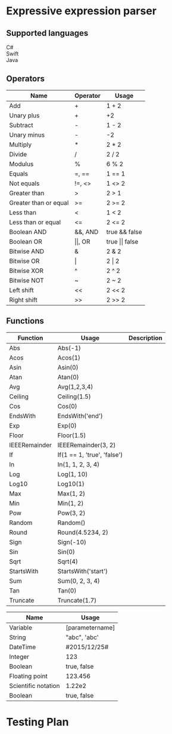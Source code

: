 # Expressive expression parser

## Supported languages

C#  
Swift  
Java

## Operators

| Name                   | Operator          | Usage                   |
| ---------------------- | ----------------- |-------------------------|
| Add                    | +                 | 1 + 2                   |
| Unary plus             | +                 | +2                      |
| Subtract               | -                 | 1 - 2                   |
| Unary minus            | -                 | -2                      |
| Multiply               | *                 | 2 * 2                   |
| Divide                 | /                 | 2 / 2                   |
| Modulus                | %                 | 6 % 2                   |
| Equals                 | =, ==             | 1 == 1                  |
| Not equals             | !=, <>            | 1 <> 2                  |
| Greater than           | >                 | 2 > 1                   |
| Greater than or equal  | >=                | 2 >= 2                  |
| Less than              | <                 | 1 < 2                   |
| Less than or equal     | <=                | 2 <= 2                  |
| Boolean AND            | &&, AND           | true && false           |
| Boolean OR             | &#124;&#124;, OR  | true &#124;&#124; false |
| Bitwise AND            | &      	         | 2 & 2                   |
| Bitwise OR             | &#124;            | 2 &#124; 2              |
| Bitwise XOR            | ^                 | 2 ^ 2                   |
| Bitwise NOT            | ~                 | 2 ~ 2                   |
| Left shift             | <<                | 2 << 2                  |
| Right shift            | >>                | 2 >> 2                  |

## Functions

| Function           | Usage                         | Description                   |
| ------------------ | ----------------------------- | :----------------------------:|
| Abs                | Abs(-1)                       | |
| Acos               | Acos(1)                       | |
| Asin               | Asin(0)                       | |
| Atan               | Atan(0)                       | |
| Avg                | Avg(1,2,3,4)                  | |
| Ceiling            | Ceiling(1.5)                  | |
| Cos                | Cos(0)                        | |
| EndsWith           | EndsWith('end')               | |
| Exp                | Exp(0)                        | |
| Floor              | Floor(1.5)                    | |
| IEEERemainder      | IEEERemainder(3, 2)           | |
| If                 | If(1 == 1, 'true', 'false')   | |
| In                 | In(1, 1, 2, 3, 4)             | |
| Log                | Log(1, 10)                    | |
| Log10              | Log10(1)                      | |
| Max                | Max(1, 2)                     | |
| Min                | Min(1, 2)                     | |
| Pow                | Pow(3, 2)                     | |
| Random             | Random()                      | |
| Round              | Round(4.5234, 2)              | |
| Sign               | Sign(-10)                     | |
| Sin                | Sin(0)                        | |
| Sqrt               | Sqrt(4)                       | |
| StartsWith         | StartsWith('start')           | |
| Sum                | Sum(0, 2, 3, 4)               | |
| Tan                | Tan(0)                        | |
| Truncate           | Truncate(1.7)                 | |


| Name                | Usage                   |
| ------------------- | ----------------------- |
| Variable            | [parametername]         |
| String              | "abc", 'abc'            |
| DateTime            | #2015/12/25#            |
| Integer             | 123                     |
| Boolean             | true, false             |
| Floating point      | 123.456                 |
| Scientific notation | 1.22e2                  |
| Boolean             | true, false             |


# Testing Plan

